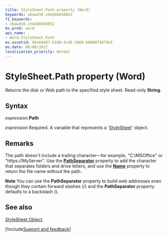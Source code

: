 ```yaml
---
title: StyleSheet.Path property (Word)
keywords: vbawd10.chm166658052
f1_keywords:
- vbawd10.chm166658052
ms.prod: word
api_name:
- Word.StyleSheet.Path
ms.assetid: 96a68487-b1b8-4c45-1869-b066874df9e5
ms.date: 06/08/2017
localization_priority: Normal
---
```



# StyleSheet.Path property (Word)

Returns the disk or Web path to the specified style sheet. Read-only  **String**.


## Syntax

_expression_.**Path**

_expression_ Required. A variable that represents a '[StyleSheet](Word.StyleSheet.md)' object.


## Remarks

The path doesn't include a trailing character—for example, "C:\MSOffice" or "https://MyServer". Use the  **[PathSeparator](Word.Application.PathSeparator.md)** property to add the character that separates folders and drive letters, and use the **[Name](Word.StyleSheet.Name.md)** property to return the file name without the path.


 **Note**  You can use the  **PathSeparator** property to build web addresses even though they contain forward slashes (/) and the **PathSeparator** property defaults to a backslash (\).


## See also


[StyleSheet Object](Word.StyleSheet.md)

[!include[Support and feedback](~/includes/feedback-boilerplate.md)]